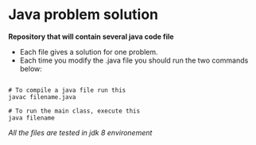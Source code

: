 # Java problem solution

**Repository that will contain several java code file**

- Each file gives a solution for one problem.
- Each time you modify the .java file you should run the two commands below:

```

# To compile a java file run this
javac filename.java

# To run the main class, execute this
java filename
```

*All the files are tested in jdk 8 environement*
